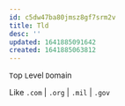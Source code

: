 ```yaml
---
id: c5dw47ba80jmsz8gf7srm2v
title: Tld
desc: ''
updated: 1641885091642
created: 1641885063812
---
```



`T`op `L`evel `D`omain

Like `.com` | `.org` | `.mil` | `.gov`
